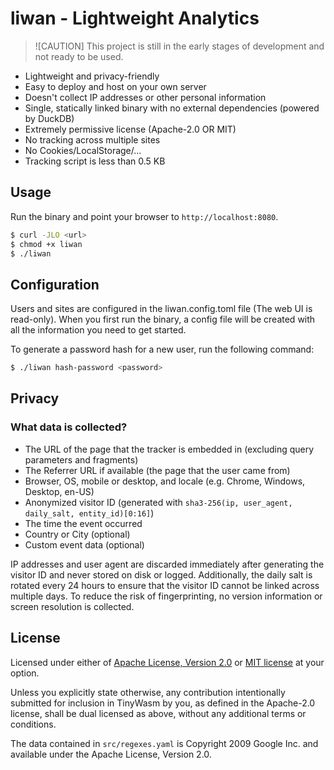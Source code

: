 # liwan - Lightweight Analytics

> ![CAUTION]
> This project is still in the early stages of development and not ready to be used.

- Lightweight and privacy-friendly
- Easy to deploy and host on your own server
- Doesn't collect IP addresses or other personal information
- Single, statically linked binary with no external dependencies (powered by DuckDB)
- Extremely permissive license (Apache-2.0 OR MIT)
- No tracking across multiple sites
- No Cookies/LocalStorage/...
- Tracking script is less than 0.5 KB

## Usage

Run the binary and point your browser to `http://localhost:8080`.

```sh
$ curl -JLO <url>
$ chmod +x liwan
$ ./liwan
```

## Configuration

Users and sites are configured in the liwan.config.toml file (The web UI is read-only). When you first run the binary, a config file will be created with all the information you need to get started.

To generate a password hash for a new user, run the following command:

```sh
$ ./liwan hash-password <password>
```

## Privacy

### What data is collected?

- The URL of the page that the tracker is embedded in (excluding query parameters and fragments)
- The Referrer URL if available (the page that the user came from)
- Browser, OS, mobile or desktop, and locale (e.g. Chrome, Windows, Desktop, en-US)
- Anonymized visitor ID (generated with `sha3-256(ip, user_agent, daily_salt, entity_id)[0:16]`)
- The time the event occurred
- Country or City (optional)
- Custom event data (optional)

IP addresses and user agent are discarded immediately after generating the visitor ID and never stored on disk or logged. Additionally, the daily salt is rotated every 24 hours to ensure that the visitor ID cannot be linked across multiple days. To reduce the risk of fingerprinting, no version information or screen resolution is collected.

## License

Licensed under either of [Apache License, Version 2.0](./LICENSE-APACHE) or [MIT license](./LICENSE-MIT) at your option.

Unless you explicitly state otherwise, any contribution intentionally submitted for inclusion in TinyWasm by you, as defined in the Apache-2.0 license, shall be dual licensed as above, without any additional terms or conditions.

The data contained in `src/regexes.yaml` is Copyright 2009 Google Inc. and available under the Apache License, Version 2.0.
